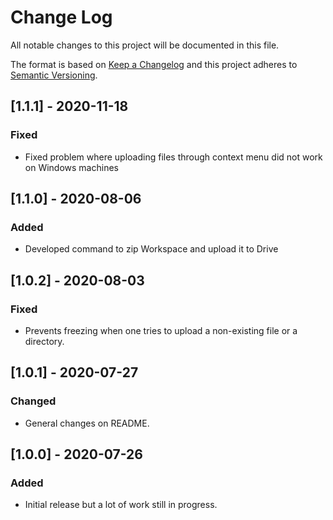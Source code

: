 # Change Log
All notable changes to this project will be documented in this file.

The format is based on [Keep a Changelog](http://keepachangelog.com/) and this project adheres to [Semantic Versioning](http://semver.org/).

## [1.1.1] - 2020-11-18
### Fixed

- Fixed problem where uploading files through context menu did not work on Windows machines

## [1.1.0] - 2020-08-06
### Added

- Developed command to zip Workspace and upload it to Drive

## [1.0.2] - 2020-08-03
### Fixed

- Prevents freezing when one tries to upload a non-existing file or a directory.

## [1.0.1] - 2020-07-27
### Changed

- General changes on README.

## [1.0.0] - 2020-07-26
### Added

- Initial release but a lot of work still in progress.
